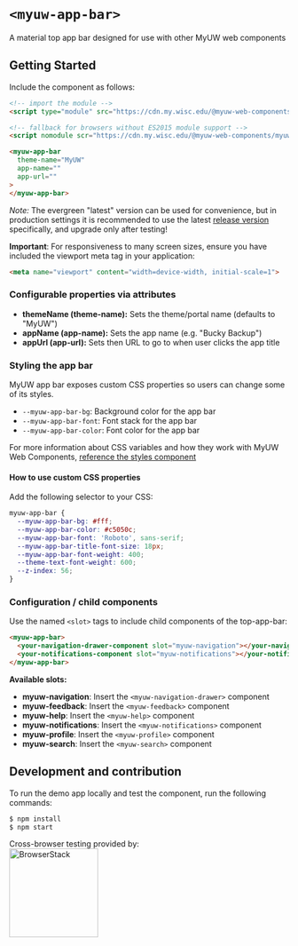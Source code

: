 # `<myuw-app-bar>`

A material top app bar designed for use with other MyUW web components

## Getting Started

Include the component as follows:

```html
<!-- import the module -->
<script type="module" src="https://cdn.my.wisc.edu/@myuw-web-components/myuw-app-bar@latest/myuw-app-bar.min.mjs"></script>

<!-- fallback for browsers without ES2015 module support -->
<script nomodule scr="https://cdn.my.wisc.edu/@myuw-web-components/myuw-app-bar@latest/myuw-app-bar.min.js"></script>

<myuw-app-bar
  theme-name="MyUW"
  app-name=""
  app-url=""
>
</myuw-app-bar>
```

_Note:_ The evergreen "latest" version can be used for convenience, but in production settings it is recommended to use the latest [release version](https://github.com/myuw-web-components/myuw-profile/releases) specifically, and upgrade only after testing!

**Important**: For responsiveness to many screen sizes, ensure you have included the viewport meta tag in your application:

```html
<meta name="viewport" content="width=device-width, initial-scale=1">
```

### Configurable properties via attributes

- **themeName (theme-name):** Sets the theme/portal name (defaults to "MyUW")
- **appName (app-name):** Sets the app name (e.g. "Bucky Backup")
- **appUrl (app-url):** Sets then URL to go to when user clicks the app title

### Styling the app bar

MyUW app bar exposes custom CSS properties so users can change some of its styles.

- `--myuw-app-bar-bg`: Background color for the app bar
- `--myuw-app-bar-font`: Font stack for the app bar
- `--myuw-app-bar-color`: Font color for the app bar

For more information about CSS variables and how they work with MyUW Web Components, [reference the styles component](https://github.com/myuw-web-components/myuw-app-styles "reference the styles component")

#### How to use custom CSS properties

Add the following selector to your CSS:

```css
myuw-app-bar {
  --myuw-app-bar-bg: #fff;
  --myuw-app-bar-color: #c5050c;
  --myuw-app-bar-font: 'Roboto', sans-serif;
  --myuw-app-bar-title-font-size: 18px;
  --myuw-app-bar-font-weight: 400;
  --theme-text-font-weight: 600;
  --z-index: 56;
}
```

### Configuration / child components

Use the named `<slot>` tags to include child components of the top-app-bar:

```html
<myuw-app-bar>
  <your-navigation-drawer-component slot="myuw-navigation"></your-navigation-drawer-component>
  <your-notifications-component slot="myuw-notifications"></your-notifications-component>
</myuw-app-bar>
```

**Available slots:**
- **myuw-navigation**: Insert the `<myuw-navigation-drawer>` component
- **myuw-feedback**: Insert the `<myuw-feedback>` component
- **myuw-help**: Insert the `<myuw-help>` component
- **myuw-notifications**:  Insert the `<myuw-notifications>` component
- **myuw-profile**: Insert the `<myuw-profile>` component
- **myuw-search**: Insert the `<myuw-search>` component

## Development and contribution

To run the demo app locally and test the component, run the following commands:

```bash
$ npm install
$ npm start
```

Cross-browser testing provided by:<br/>
<a href="https://www.browserstack.com/"><img width="160" src="https://myuw-web-components.github.io/img/Browserstack-logo.svg" alt="BrowserStack"/></a>
